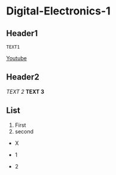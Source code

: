 # Digital-Electronics-1
## Header1
```
TEXT1
```
[Youtube](https://www.youtube.com)
## Header2

*TEXT 2*
**TEXT 3**
## List
1. First
2. second

* X
- 1
+ 2

